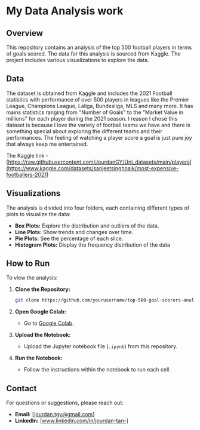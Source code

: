 # My Data Analysis work 

## Overview
This repository contains an analysis of the top 500 football players in terms of goals scored. The data for this analysis is sourced from Kaggle. The project includes various visualizations to explore the data.

## Data
The dataset is obtained from Kaggle and includes the 2021 Football statistics with performance of over 500 players in leagues like the Premier League, Champions League, Laliga, Bundesliga, MLS and many more. It has mains statistics ranging from "Number of Goals" to the "Market Value in millions" for each player during the 2021 season. I reason I chose this dataset is because I love the variety of football teams we have and there is something special about exploring the different teams and their performances. The feeling of watching a player score a goal is just pure joy that always keep me entertained.  

The Kaggle link - [https://raw.githubusercontent.com/JourdanGY/Uni_datasets/main/players](https://www.kaggle.com/datasets/sanjeetsinghnaik/most-expensive-footballers-2021)

## Visualizations
The analysis is divided into four folders, each containing different types of plots to visualize the data:

- **Box Plots:** Explore the distribution and outliers of the data.
- **Line Plots:** Show trends and changes over time.
- **Pie Plots:** See the percentage of each slice. 
- **Histogram Plots:** Display the frequency distribution of the data

## How to Run
To view the analysis:

1. **Clone the Repository:**
   ```sh
   git clone https://github.com/yourusername/top-500-goal-scorers-analysis.git
   ```

2. **Open Google Colab:**
   - Go to [Google Colab](https://colab.research.google.com/).

3. **Upload the Notebook:**
   - Upload the Jupyter notebook file (`.ipynb`) from this repository.

4. **Run the Notebook:**
   - Follow the instructions within the notebook to run each cell.

## Contact
For questions or suggestions, please reach out:

- **Email:** [jourdan.tgy@gmail.com]
- **LinkedIn:** [www.linkedin.com/in/jourdan-tan-]
